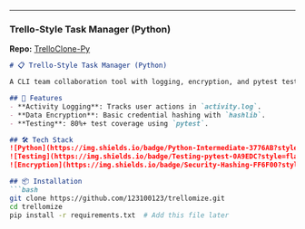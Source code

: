 
---

### **Trello-Style Task Manager (Python)**  
**Repo:** [TrelloClone-Py](https://github.com/123100123/trellomize)  
```markdown
# 📋 Trello-Style Task Manager (Python)

A CLI team collaboration tool with logging, encryption, and pytest testing.

## 🚀 Features
- **Activity Logging**: Tracks user actions in `activity.log`.
- **Data Encryption**: Basic credential hashing with `hashlib`.
- **Testing**: 80%+ test coverage using `pytest`.

## 🛠️ Tech Stack
![Python](https://img.shields.io/badge/Python-Intermediate-3776AB?style=flat&logo=python&logoColor=white)
![Testing](https://img.shields.io/badge/Testing-pytest-0A9EDC?style=flat&logo=pytest)
![Encryption](https://img.shields.io/badge/Security-Hashing-FF6F00?style=flat)

## 📦 Installation
```bash
git clone https://github.com/123100123/trellomize.git
cd trellomize
pip install -r requirements.txt  # Add this file later
